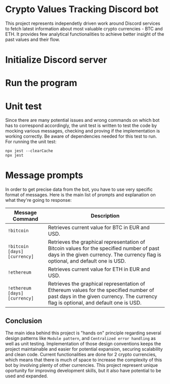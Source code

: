 # Crypto Values Tracking Discord bot

This project represents independetly driven work around Discord services to fetch latest information about most valuable crypto currencies - BTC and ETH. It provides few analytical functionalities to achieve better insight of the past values and their flow.

# Initialize Discord server

# Run the program

# Unit test
Since there are many potential issues and wrong commands on which bot has to correspond accordingly, the unit test is written to test the code by mocking various messages, checking and proving if the implementation is working correctly. Be aware of dependencies needed for this test to run.
For running the unit test:
```
npx jest --clearCache
npx jest
```

# Message prompts
In order to get precise data from the bot, you have to use very specific format of messages. Here is the main list of prompts and explanation on what they're going to response:

| Message Command | Description |
|-----------------|-------------|
| `!bitcoin`      | Retrieves current value for BTC in EUR and USD.| 
| `!bitcoin [days] [currency]` | Retrieves the graphical representation of Bitcoin values for the specified number of past days in the given currency. The currency flag is optional, and default one is USD.|
| `!ethereum`     | Retrieves current value for ETH in EUR and USD.|
| `!ethereum [days] [currency]` | Retrieves the graphical representation of Ethereum values for the specified number of past days in the given currency. The currency flag is optional, and default one is USD.|

## Conclusion
The main idea behind this project is "hands on" principle regarding several design patterns like `Module pattern`, and `Centralized error handling` as well as unit testing. Implementation of those design conventions keeps the project maintainable and easier for potential expansion, securing scalability and clean code. Current functionalities are done for 2 crypto currencies, which means that there is much of space to increase the complexity of this bot by involving plenty of other currencies. This project represent unique oportunity for improving development skills, but it also have potential to be used and expanded.
